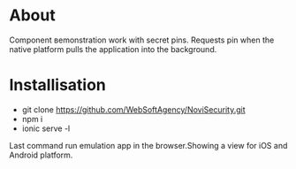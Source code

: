About
=========

 Сomponent вemonstration work with secret pins. Requests pin when the native platform pulls the application into the background.

Installisation
=========

- git clone https://github.com/WebSoftAgency/NoviSecurity.git
- npm i
- ionic serve -l

Last command run emulation app in the browser.Showing a view for iOS and Android platform.






